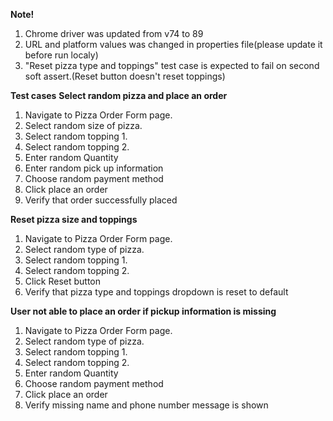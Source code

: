 **Note!**

1. Chrome driver was updated from v74 to 89
2. URL and platform values was changed in properties file(please update it before run localy)
3. "Reset pizza type and toppings" test case is expected to fail on second soft assert.(Reset button doesn't reset toppings)

**Test cases**
**Select random pizza and place an order**
 1. Navigate to Pizza Order Form page.
 2. Select random size of pizza.
 3. Select random topping 1.
 4. Select random topping 2.
 5. Enter random Quantity
 6. Enter random pick up information
 7. Choose random payment method
 8. Click place an order
 9. Verify that order successfully placed
          
 **Reset pizza size and toppings**
  1. Navigate to Pizza Order Form page.
  2. Select random type of pizza.
  3. Select random topping 1.
  4. Select random topping 2.
  7. Click Reset button
  8. Verify that pizza type and toppings dropdown is reset to default
             
 **User not able to place an order if pickup information is missing**
  1. Navigate to Pizza Order Form page.
  2. Select random type of pizza.
  3. Select random topping 1.
  4. Select random topping 2.
  5. Enter random Quantity
  6. Choose random payment method
  7. Click place an order
  8. Verify missing name and phone number message is shown


